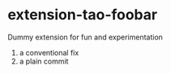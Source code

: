 extension-tao-foobar
=======================

Dummy extension for fun and experimentation

1. a conventional fix
2. a plain commit